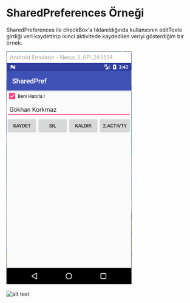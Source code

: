 # SharedPreferences Örneği
  
SharedPreferences ile checkBox'a tıklanıldığında kullanıcının editTexte girdiği veri kaydettirip 
ikinci aktivitede kaydedilen veriyi gösterdiğim bir örnek.

![alt text](https://github.com/gokankorkmaz/SharedPreferences/blob/GokhanKorkmaz/app/src/main/res/drawable/View1.png)
 

![alt text](https://github.com/gokankorkmaz/gokankorkmaz/SharedPreferences/master/app/src/main/res/drawable/View2.png)
